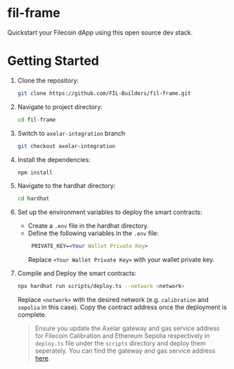 # fil-frame
Quickstart your Filecoin dApp using this open source dev stack.

# Getting Started

1. Clone the repository:

   ```bash
   git clone https://github.com/FIL-Builders/fil-frame.git
   ```

2. Navigate to project directory:

   ```bash
   cd fil-frame
   ```

3. Switch to `axelar-integration` branch

   ```bash
   git checkout axelar-integration
   ```

4. Install the dependencies:

   ```bash
   npm install
   ```

5. Navigate to the hardhat directory:

   ```bash
   cd hardhat
   ```

6. Set up the environment variables to deploy the smart contracts:

   - Create a `.env` file in the hardhat directory.
   - Define the following variables in the `.env` file:
     ```apache
      PRIVATE_KEY=<Your Wallet Private Key>
     ```
     Replace `<Your Wallet Private Key>` with your wallet private key.

7. Compile and Deploy the smart contracts:

   ```bash
   npx hardhat run scripts/deploy.ts --network <network>
   ```

   Replace `<network>` with the desired network (e.g. `calibration` and `sepolia` in this case). Copy the contract address once the deployment is complete.
   
   > Ensure you update the Axelar gateway and gas service address for Filecoin Calibration and Ethereum Sepolia respectively in `deploy.ts` file under the `scripts` directory and deploy them seperately. You  can find the gateway and gas service address [here](https://docs.axelar.dev/resources/testnet).